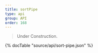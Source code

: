 ```yaml
---
title: sortPipe
type: api
group: API
order: 168
---
```

> Under Construction.

{% docTable "source/api/sort-pipe.json" %}


